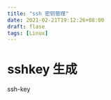 ```yaml
---
title: "ssh 密钥管理"
date: 2021-02-21T19:12:26+08:00
draft: flase
tags: [Linux]
---
```


# sshkey 生成

ssh-key
